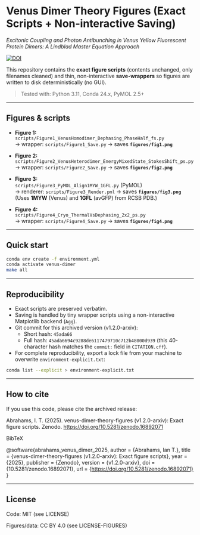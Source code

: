 # Venus Dimer Theory Figures (Exact Scripts + Non-interactive Saving)
*Excitonic Coupling and Photon Antibunching in Venus Yellow Fluorescent Protein Dimers: A Lindblad Master Equation Approach*

[![DOI](https://zenodo.org/badge/DOI/10.5281/zenodo.16887703.svg)](https://doi.org/10.5281/zenodo.16887703)

This repository contains the **exact figure scripts** (contents unchanged, only filenames cleaned) and thin, non-interactive **save-wrappers** so figures are written to disk deterministically (no GUI).

> Tested with: Python 3.11, Conda 24.x, PyMOL 2.5+

---

## Figures & scripts
- **Figure 1:**  
  `scripts/Figure1_VenusHomodimer_Dephasing_PhaseHalf_fs.py`  
   → wrapper: `scripts/Figure1_Save.py` → saves **`figures/fig1.png`**

- **Figure 2:**  
  `scripts/Figure2_VenusHeterodimer_EnergyMixedState_StokesShift_ps.py`  
   → wrapper: `scripts/Figure2_Save.py` → saves **`figures/fig2.png`**

- **Figure 3:**  
  `scripts/Figure3_PyMOL_Align1MYW_1GFL.py` (PyMOL)  
   → renderer: `scripts/Figure3_Render.pml` → saves **`figures/fig3.png`**  
   (Uses **1MYW** (Venus) and **1GFL** (avGFP) from RCSB PDB.)

- **Figure 4:**  
  `scripts/Figure4_Cryo_ThermalVsDephasing_2x2_ps.py`  
   → wrapper: `scripts/Figure4_Save.py` → saves **`figures/fig4.png`**

---

## Quick start
```bash
conda env create -f environment.yml
conda activate venus-dimer
make all
```
---

## Reproducibility
- Exact scripts are preserved verbatim.  
- Saving is handled by tiny wrapper scripts using a non-interactive Matplotlib backend (`Agg`).  
- Git commit for this archived version (v1.2.0-arxiv):  
  - Short hash: `45ada66`  
  - Full hash: `45ada6694c9288de6117479710c712b48000d939` (this 40-character hash matches the `commit:` field in `CITATION.cff`).  
- For complete reproducibility, export a lock file from your machine to overwrite `environment-explicit.txt`:  

```bash
conda list --explicit > environment-explicit.txt
```

---

## How to cite

If you use this code, please cite the archived release:

Abrahams, I. T. (2025). venus-dimer-theory-figures (v1.2.0-arxiv): Exact figure scripts.
Zenodo. https://doi.org/10.5281/zenodo.16892071

BibTeX

@software{abrahams_venus_dimer_2025,
  author    = {Abrahams, Ian T.},
  title     = {venus-dimer-theory-figures (v1.2.0-arxiv): Exact figure scripts},
  year      = {2025},
  publisher = {Zenodo},
  version   = {v1.2.0-arxiv},
  doi       = {10.5281/zenodo.16892071},
  url       = {https://doi.org/10.5281/zenodo.16892071}
}

---

## License

Code: MIT (see LICENSE)

Figures/data: CC BY 4.0 (see LICENSE-FIGURES)

